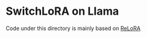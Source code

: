 # SwitchLoRA on Llama

Code under this directory is mainly based on [ReLoRA](https://github.com/Guitaricet/relora.git)

